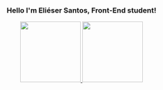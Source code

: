 <div align="center">
  <h3>Hello I'm Eliéser Santos, Front-End student!</h3>
  <a href="https://github.com/kalebeccs">
    <img height="140em" src="https://github-readme-stats.vercel.app/api?username=kalebeccs&count_private=true&show_icons=true&theme=city_lights&hide=contribs,prs">
    <img height="140em" src="https://kalebeccs-github-readme-stats.vercel.app/api/top-langs/?username=kalebeccs&layout=compact&theme=city_lights">
  </a>  
</div>
